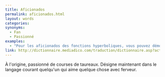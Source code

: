 ```yaml
---
title: Aficionados
permalink: aficionados.html
layout: words
categories:
synonyms:
  - Fan
  - Passionné
examples:
  - "Pour les aficionados des fonctions hyperboliques, vous pouvez démontrer le reste du formulaire trigonométrique..."
link: http://dictionnaire.mediadico.com/traduction/dictionnaire.asp?action=1&amp;alea=2006&amp;mot=aficionados
---
```


À l'origine, passionné de courses de taureaux. Désigne maintenant dans le langage courant quelqu'un qui aime quelque chose avec ferveur.

